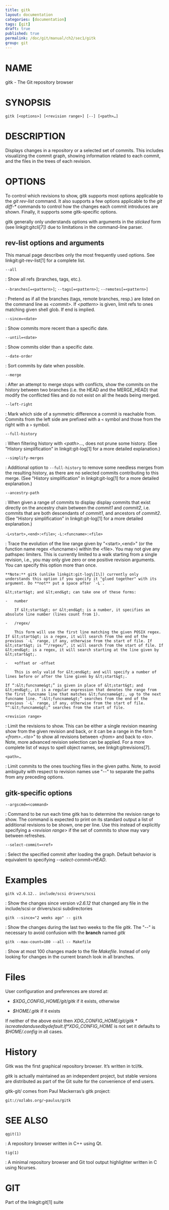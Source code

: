 ```yaml
---
title: gitk
layout: documentation
categories: [documentation]
tags: [git]
draft: true
published: true
permalink: /doc/git/manual/ch2/sec1/gitk
group: git
---
```


NAME
====

gitk - The Git repository browser

SYNOPSIS
========

    gitk [<options>] [<revision range>] [--] [<path>…]

DESCRIPTION
===========

Displays changes in a repository or a selected set of commits. This includes visualizing the commit graph, showing information related to each commit, and the files in the trees of each revision.

OPTIONS
=======

To control which revisions to show, gitk supports most options applicable to the *git rev-list* command. It also supports a few options applicable to the *git diff-\** commands to control how the changes each commit introduces are shown. Finally, it supports some gitk-specific options.

gitk generally only understands options with arguments in the *sticked* form (see linkgit:gitcli\[7\]) due to limitations in the command-line parser.

rev-list options and arguments
------------------------------

This manual page describes only the most frequently used options. See linkgit:git-rev-list\[1\] for a complete list.

`--all`

:   Show all refs (branches, tags, etc.).

`--branches[=<pattern>]`; `--tags[=<pattern>]`; `--remotes[=<pattern>]`

:   Pretend as if all the branches (tags, remote branches, resp.) are listed on the command line as *&lt;commit&gt;*. If *&lt;pattern&gt;* is given, limit refs to ones matching given shell glob. If end is implied.

`--since=<date>`

:   Show commits more recent than a specific date.

`--until=<date>`

:   Show commits older than a specific date.

`--date-order`

:   Sort commits by date when possible.

`--merge`

:   After an attempt to merge stops with conflicts, show the commits on the history between two branches (i.e. the HEAD and the MERGE\_HEAD) that modify the conflicted files and do not exist on all the heads being merged.

`--left-right`

:   Mark which side of a symmetric difference a commit is reachable from. Commits from the left side are prefixed with a `<` symbol and those from the right with a `>` symbol.

`--full-history`

:   When filtering history with *&lt;path&gt;…*, does not prune some history. (See "History simplification" in linkgit:git-log\[1\] for a more detailed explanation.)

`--simplify-merges`

:   Additional option to `--full-history` to remove some needless merges from the resulting history, as there are no selected commits contributing to this merge. (See "History simplification" in linkgit:git-log\[1\] for a more detailed explanation.)

`--ancestry-path`

:   When given a range of commits to display display commits that exist directly on the ancestry chain between the *commit1* and *commit2*, i.e. commits that are both descendants of *commit1*, and ancestors of *commit2*. (See "History simplification" in linkgit:git-log\[1\] for a more detailed explanation.)

`-L<start>,<end>:<file>`; `-L:<funcname>:<file>`

:   Trace the evolution of the line range given by "&lt;start&gt;,&lt;end&gt;" (or the function name regex &lt;funcname&gt;) within the &lt;file&gt;. You may not give any pathspec limiters. This is currently limited to a walk starting from a single revision, i.e., you may only give zero or one positive revision arguments. You can specify this option more than once.

    **Note:** gitk (unlike linkgit:git-log\[1\]) currently only understands this option if you specify it "glued together" with its argument. Do **not** put a space after `-L`.

    &lt;start&gt; and &lt;end&gt; can take one of these forms:

    -   number

        If &lt;start&gt; or &lt;end&gt; is a number, it specifies an absolute line number (lines count from 1).

    -   /regex/

        This form will use the first line matching the given POSIX regex. If &lt;start&gt; is a regex, it will search from the end of the previous `-L` range, if any, otherwise from the start of file. If &lt;start&gt; is “^/regex/”, it will search from the start of file. If &lt;end&gt; is a regex, it will search starting at the line given by &lt;start&gt;.

    -   +offset or -offset

        This is only valid for &lt;end&gt; and will specify a number of lines before or after the line given by &lt;start&gt;.

    If “:&lt;funcname&gt;” is given in place of &lt;start&gt; and &lt;end&gt;, it is a regular expression that denotes the range from the first funcname line that matches &lt;funcname&gt;, up to the next funcname line. “:&lt;funcname&gt;” searches from the end of the previous `-L` range, if any, otherwise from the start of file. “^:&lt;funcname&gt;” searches from the start of file.

`<revision range>`

:   Limit the revisions to show. This can be either a single revision meaning show from the given revision and back, or it can be a range in the form "*&lt;from&gt;*..*&lt;to&gt;*" to show all revisions between *&lt;from&gt;* and back to *&lt;to&gt;*. Note, more advanced revision selection can be applied. For a more complete list of ways to spell object names, see linkgit:gitrevisions\[7\].

`<path>…`

:   Limit commits to the ones touching files in the given paths. Note, to avoid ambiguity with respect to revision names use "--" to separate the paths from any preceding options.

gitk-specific options
---------------------

`--argscmd=<command>`

:   Command to be run each time gitk has to determine the revision range to show. The command is expected to print on its standard output a list of additional revisions to be shown, one per line. Use this instead of explicitly specifying a *&lt;revision range&gt;* if the set of commits to show may vary between refreshes.

`--select-commit=<ref>`

:   Select the specified commit after loading the graph. Default behavior is equivalent to specifying *--select-commit=HEAD*.

Examples
========

`gitk v2.6.12.. include/scsi drivers/scsi`

:   Show the changes since version *v2.6.12* that changed any file in the include/scsi or drivers/scsi subdirectories

`gitk --since="2 weeks ago" -- gitk`

:   Show the changes during the last two weeks to the file *gitk*. The "--" is necessary to avoid confusion with the **branch** named *gitk*

`gitk --max-count=100 --all -- Makefile`

:   Show at most 100 changes made to the file *Makefile*. Instead of only looking for changes in the current branch look in all branches.

Files
=====

User configuration and preferences are stored at:

-   *$XDG\_CONFIG\_HOME/git/gitk* if it exists, otherwise

-   *$HOME/.gitk* if it exists

If neither of the above exist then *$XDG\_CONFIG\_HOME/git/gitk* is created and used by default. If *$XDG\_CONFIG\_HOME* is not set it defaults to *$HOME/.config* in all cases.

History
=======

Gitk was the first graphical repository browser. It’s written in tcl/tk.

*gitk* is actually maintained as an independent project, but stable versions are distributed as part of the Git suite for the convenience of end users.

gitk-git/ comes from Paul Mackerras’s gitk project:

    git://ozlabs.org/~paulus/gitk

SEE ALSO
========

`qgit(1)`

:   A repository browser written in C++ using Qt.

`tig(1)`

:   A minimal repository browser and Git tool output highlighter written in C using Ncurses.

GIT
===

Part of the linkgit:git\[1\] suite
